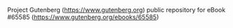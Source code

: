 Project Gutenberg (https://www.gutenberg.org) public repository for
eBook #65585 (https://www.gutenberg.org/ebooks/65585)
